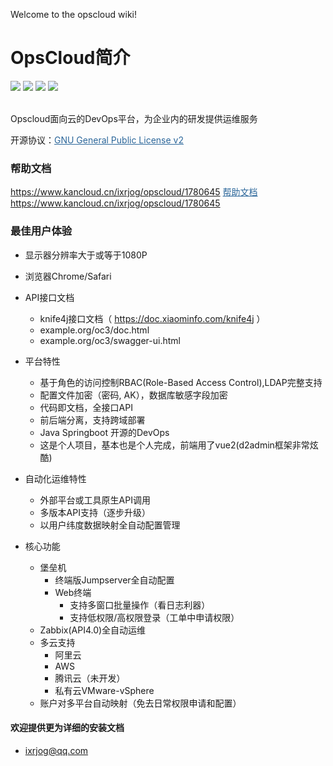 Welcome to the opscloud wiki!

# OpsCloud简介
<img src="https://img.shields.io/badge/version-3.0.0-brightgreen.svg"></img>
<img src="https://img.shields.io/badge/java-8-brightgreen.svg"></img> 
<img src="https://img.shields.io/badge/springboot-2.2.2.RELEASE-brightgreen.svg"></img> 
<img src="https://img.shields.io/badge/mysql-8-brightgreen.svg"></img> 

<br>
Opscloud面向云的DevOps平台，为企业内的研发提供运维服务


开源协议：<a style="color:#2b669a" href="http://www.gnu.org/licenses/old-licenses/gpl-2.0.html" target="_blank">GNU General Public License v2</a>

### 帮助文档
https://www.kancloud.cn/ixrjog/opscloud/1780645
<a style="color:#2b669a" href="https://www.kancloud.cn/ixrjog/opscloud/1780645" target="_blank">帮助文档 https://www.kancloud.cn/ixrjog/opscloud/1780645</a>

### 最佳用户体验
  + 显示器分辨率大于或等于1080P
  + 浏览器Chrome/Safari

+ API接口文档
  + knife4j接口文档（ https://doc.xiaominfo.com/knife4j ）
  + example.org/oc3/doc.html
  + example.org/oc3/swagger-ui.html

+ 平台特性
  + 基于角色的访问控制RBAC(Role-Based Access Control),LDAP完整支持
  + 配置文件加密（密码, AK），数据库敏感字段加密
  + 代码即文档，全接口API
  + 前后端分离，支持跨域部署
  + Java Springboot 开源的DevOps
  + 这是个人项目，基本也是个人完成，前端用了vue2(d2admin框架非常炫酷)

+ 自动化运维特性
  + 外部平台或工具原生API调用
  + 多版本API支持（逐步升级）
  + 以用户纬度数据映射全自动配置管理
  
+ 核心功能
  + 堡垒机
    + 终端版Jumpserver全自动配置
    + Web终端
      + 支持多窗口批量操作（看日志利器）
      + 支持低权限/高权限登录（工单中申请权限）
  + Zabbix(API4.0)全自动运维
  + 多云支持
    + 阿里云
    + AWS
    + 腾讯云（未开发）
    + 私有云VMware-vSphere
  + 账户对多平台自动映射（免去日常权限申请和配置）

#### 欢迎提供更为详细的安装文档
+ ixrjog@qq.com